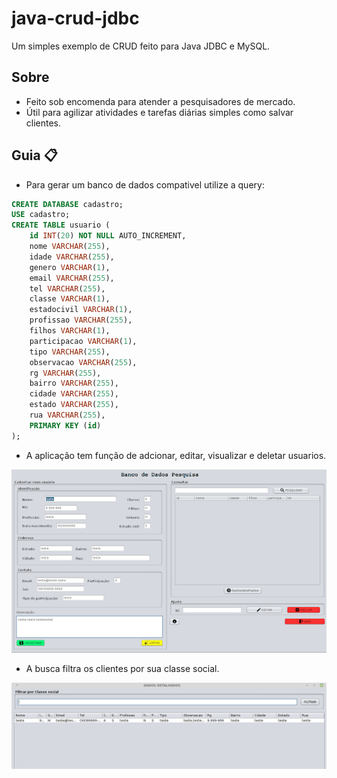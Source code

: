 # java-crud-jdbc

 Um simples exemplo de CRUD feito para Java JDBC e MySQL.
 
## Sobre  
 * Feito sob encomenda para atender a pesquisadores de mercado.  
 * Útil para agilizar atividades e tarefas diárias simples como salvar clientes.  

## Guia :clipboard:  

  * Para gerar um banco de dados compativel utilize a query:  
```sql
CREATE DATABASE cadastro;
USE cadastro;
CREATE TABLE usuario (
    id INT(20) NOT NULL AUTO_INCREMENT,
    nome VARCHAR(255),
    idade VARCHAR(255),
    genero VARCHAR(1),
    email VARCHAR(255),
    tel VARCHAR(255),
    classe VARCHAR(1),
    estadocivil VARCHAR(1),
    profissao VARCHAR(255),
    filhos VARCHAR(1),
    participacao VARCHAR(1),
    tipo VARCHAR(255),
    observacao VARCHAR(255),
    rg VARCHAR(255),
    bairro VARCHAR(255),
    cidade VARCHAR(255),
    estado VARCHAR(255),
    rua VARCHAR(255),
    PRIMARY KEY (id)
);
```  
  * A aplicação tem função de adcionar, editar, visualizar e deletar usuarios.  
  
  ![Config](https://github.com/JoaovMiranda/java-crud-jdbc/blob/master/imgs/mainview.png)  
  
  * A busca filtra os clientes por sua classe social.  
  
  ![Config](https://github.com/JoaovMiranda/java-crud-jdbc/blob/master/imgs/detalhedview.png)
